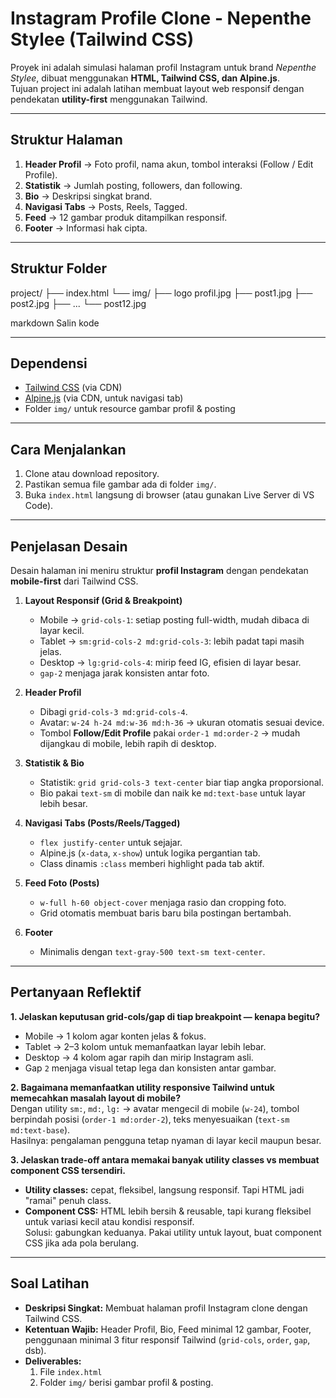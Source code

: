 # Instagram Profile Clone - Nepenthe Stylee (Tailwind CSS)

Proyek ini adalah simulasi halaman profil Instagram untuk brand *Nepenthe Stylee*, dibuat menggunakan **HTML, Tailwind CSS, dan Alpine.js**.  
Tujuan project ini adalah latihan membuat layout web responsif dengan pendekatan **utility-first** menggunakan Tailwind.

---

## Struktur Halaman
1. **Header Profil** → Foto profil, nama akun, tombol interaksi (Follow / Edit Profile).  
2. **Statistik** → Jumlah posting, followers, dan following.  
3. **Bio** → Deskripsi singkat brand.  
4. **Navigasi Tabs** → Posts, Reels, Tagged.  
5. **Feed** → 12 gambar produk ditampilkan responsif.  
6. **Footer** → Informasi hak cipta.  

---

## Struktur Folder
project/
├── index.html
└── img/
├── logo profil.jpg
├── post1.jpg
├── post2.jpg
├── ...
└── post12.jpg

markdown
Salin kode

---

## Dependensi
- [Tailwind CSS](https://tailwindcss.com/) (via CDN)  
- [Alpine.js](https://alpinejs.dev/) (via CDN, untuk navigasi tab)  
- Folder `img/` untuk resource gambar profil & posting  

---

## Cara Menjalankan
1. Clone atau download repository.  
2. Pastikan semua file gambar ada di folder `img/`.  
3. Buka `index.html` langsung di browser (atau gunakan Live Server di VS Code).  

---

## Penjelasan Desain

Desain halaman ini meniru struktur **profil Instagram** dengan pendekatan **mobile-first** dari Tailwind CSS.  

1. **Layout Responsif (Grid & Breakpoint)**  
   - Mobile → `grid-cols-1`: setiap posting full-width, mudah dibaca di layar kecil.  
   - Tablet → `sm:grid-cols-2 md:grid-cols-3`: lebih padat tapi masih jelas.  
   - Desktop → `lg:grid-cols-4`: mirip feed IG, efisien di layar besar.  
   - `gap-2` menjaga jarak konsisten antar foto.  

2. **Header Profil**  
   - Dibagi `grid-cols-3 md:grid-cols-4`.  
   - Avatar: `w-24 h-24 md:w-36 md:h-36` → ukuran otomatis sesuai device.  
   - Tombol **Follow/Edit Profile** pakai `order-1 md:order-2` → mudah dijangkau di mobile, lebih rapih di desktop.  

3. **Statistik & Bio**  
   - Statistik: `grid grid-cols-3 text-center` biar tiap angka proporsional.  
   - Bio pakai `text-sm` di mobile dan naik ke `md:text-base` untuk layar lebih besar.  

4. **Navigasi Tabs (Posts/Reels/Tagged)**  
   - `flex justify-center` untuk sejajar.  
   - Alpine.js (`x-data`, `x-show`) untuk logika pergantian tab.  
   - Class dinamis `:class` memberi highlight pada tab aktif.  

5. **Feed Foto (Posts)**  
   - `w-full h-60 object-cover` menjaga rasio dan cropping foto.  
   - Grid otomatis membuat baris baru bila postingan bertambah.  

6. **Footer**  
   - Minimalis dengan `text-gray-500 text-sm text-center`.  

---

## Pertanyaan Reflektif

**1. Jelaskan keputusan grid-cols/gap di tiap breakpoint — kenapa begitu?**  
- Mobile → 1 kolom agar konten jelas & fokus.  
- Tablet → 2–3 kolom untuk memanfaatkan layar lebih lebar.  
- Desktop → 4 kolom agar rapih dan mirip Instagram asli.  
- Gap `2` menjaga visual tetap lega dan konsisten antar gambar.  

**2. Bagaimana memanfaatkan utility responsive Tailwind untuk memecahkan masalah layout di mobile?**  
Dengan utility `sm:`, `md:`, `lg:` → avatar mengecil di mobile (`w-24`), tombol berpindah posisi (`order-1 md:order-2`), teks menyesuaikan (`text-sm md:text-base`).  
Hasilnya: pengalaman pengguna tetap nyaman di layar kecil maupun besar.  

**3. Jelaskan trade-off antara memakai banyak utility classes vs membuat component CSS tersendiri.**  
- **Utility classes:** cepat, fleksibel, langsung responsif. Tapi HTML jadi "ramai" penuh class.  
- **Component CSS:** HTML lebih bersih & reusable, tapi kurang fleksibel untuk variasi kecil atau kondisi responsif.  
Solusi: gabungkan keduanya. Pakai utility untuk layout, buat component CSS jika ada pola berulang.  

---

## Soal Latihan
- **Deskripsi Singkat:** Membuat halaman profil Instagram clone dengan Tailwind CSS.  
- **Ketentuan Wajib:** Header Profil, Bio, Feed minimal 12 gambar, Footer, penggunaan minimal 3 fitur responsif Tailwind (`grid-cols`, `order`, `gap`, dsb).  
- **Deliverables:**  
  1. File `index.html`  
  2. Folder `img/` berisi gambar profil & posting.  